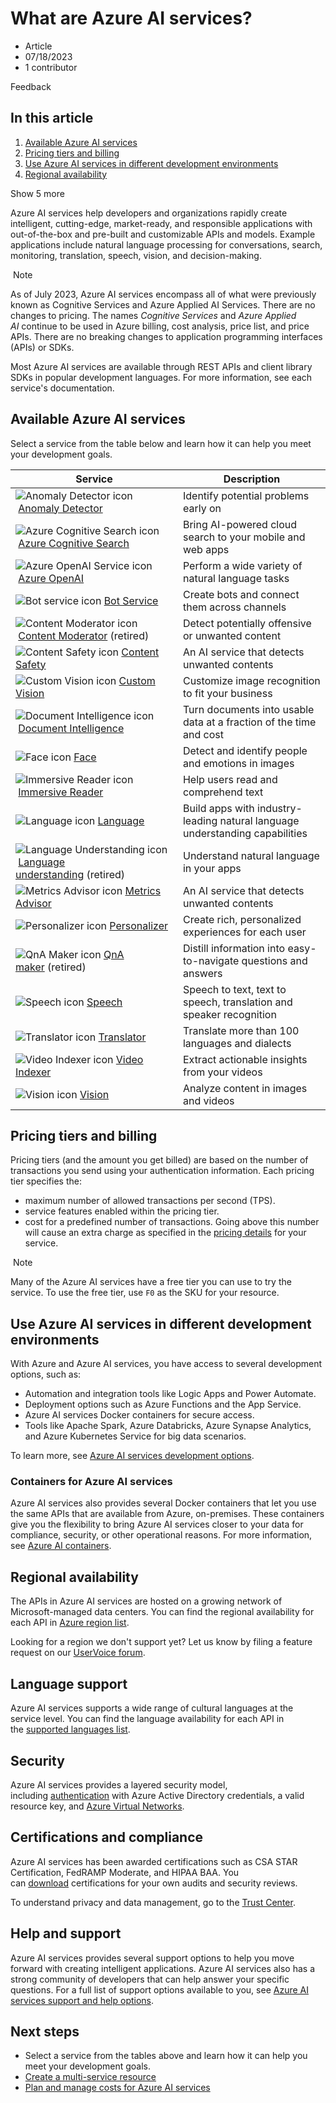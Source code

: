 What are Azure AI services?
===========================

-   Article
-   07/18/2023
-   1 contributor

Feedback

In this article
---------------

1.  [Available Azure AI services](https://learn.microsoft.com/en-us/azure/ai-services/what-are-ai-services#available-azure-ai-services)
2.  [Pricing tiers and billing](https://learn.microsoft.com/en-us/azure/ai-services/what-are-ai-services#pricing-tiers-and-billing)
3.  [Use Azure AI services in different development environments](https://learn.microsoft.com/en-us/azure/ai-services/what-are-ai-services#use-azure-ai-services-in-different-development-environments)
4.  [Regional availability](https://learn.microsoft.com/en-us/azure/ai-services/what-are-ai-services#regional-availability)

Show 5 more

Azure AI services help developers and organizations rapidly create intelligent, cutting-edge, market-ready, and responsible applications with out-of-the-box and pre-built and customizable APIs and models. Example applications include natural language processing for conversations, search, monitoring, translation, speech, vision, and decision-making.

 Note

As of July 2023, Azure AI services encompass all of what were previously known as Cognitive Services and Azure Applied AI Services. There are no changes to pricing. The names *Cognitive Services* and *Azure Applied AI* continue to be used in Azure billing, cost analysis, price list, and price APIs. There are no breaking changes to application programming interfaces (APIs) or SDKs.

Most Azure AI services are available through REST APIs and client library SDKs in popular development languages. For more information, see each service's documentation.

[](https://learn.microsoft.com/en-us/azure/ai-services/what-are-ai-services#available-azure-ai-services)

Available Azure AI services
---------------------------

Select a service from the table below and learn how it can help you meet your development goals.

| Service | Description |
| --- | --- |
| ![Anomaly Detector icon](https://learn.microsoft.com/en-us/azure/ai-services/media/service-icons/anomaly-detector.svg) [Anomaly Detector](https://learn.microsoft.com/en-us/azure/ai-services/anomaly-detector/) | Identify potential problems early on |
| ![Azure Cognitive Search icon](https://learn.microsoft.com/en-us/azure/ai-services/media/service-icons/cognitive-search.svg) [Azure Cognitive Search](https://learn.microsoft.com/en-us/azure/search/) | Bring AI-powered cloud search to your mobile and web apps |
| ![Azure OpenAI Service icon](https://learn.microsoft.com/en-us/azure/ai-services/media/service-icons/azure.svg) [Azure OpenAI](https://learn.microsoft.com/en-us/azure/ai-services/openai/) | Perform a wide variety of natural language tasks |
| ![Bot service icon](https://learn.microsoft.com/en-us/azure/ai-services/media/service-icons/bot-services.svg) [Bot Service](https://learn.microsoft.com/en-us/composer/) | Create bots and connect them across channels |
| ![Content Moderator icon](https://learn.microsoft.com/en-us/azure/ai-services/media/service-icons/content-moderator.svg) [Content Moderator](https://learn.microsoft.com/en-us/azure/ai-services/content-moderator/) (retired) | Detect potentially offensive or unwanted content |
| ![Content Safety icon](https://learn.microsoft.com/en-us/azure/ai-services/media/service-icons/content-safety.svg) [Content Safety](https://learn.microsoft.com/en-us/azure/ai-services/content-safety/) | An AI service that detects unwanted contents |
| ![Custom Vision icon](https://learn.microsoft.com/en-us/azure/ai-services/media/service-icons/custom-vision.svg) [Custom Vision](https://learn.microsoft.com/en-us/azure/ai-services/custom-vision-service/) | Customize image recognition to fit your business |
| ![Document Intelligence icon](https://learn.microsoft.com/en-us/azure/ai-services/media/service-icons/document-intelligence.svg) [Document Intelligence](https://learn.microsoft.com/en-us/azure/ai-services/document-intelligence/) | Turn documents into usable data at a fraction of the time and cost |
| ![Face icon](https://learn.microsoft.com/en-us/azure/ai-services/media/service-icons/face.svg) [Face](https://learn.microsoft.com/en-us/azure/ai-services/computer-vision/overview-identity) | Detect and identify people and emotions in images |
| ![Immersive Reader icon](https://learn.microsoft.com/en-us/azure/ai-services/media/service-icons/immersive-reader.svg) [Immersive Reader](https://learn.microsoft.com/en-us/azure/ai-services/immersive-reader/) | Help users read and comprehend text |
| ![Language icon](https://learn.microsoft.com/en-us/azure/ai-services/media/service-icons/language.svg) [Language](https://learn.microsoft.com/en-us/azure/ai-services/language-service/) | Build apps with industry-leading natural language understanding capabilities |
| ![Language Understanding icon](https://learn.microsoft.com/en-us/azure/ai-services/media/service-icons/luis.svg) [Language understanding](https://learn.microsoft.com/en-us/azure/ai-services/luis/) (retired) | Understand natural language in your apps |
| ![Metrics Advisor icon](https://learn.microsoft.com/en-us/azure/ai-services/media/service-icons/metrics-advisor.svg) [Metrics Advisor](https://learn.microsoft.com/en-us/azure/ai-services/metrics-advisor/) | An AI service that detects unwanted contents |
| ![Personalizer icon](https://learn.microsoft.com/en-us/azure/ai-services/media/service-icons/personalizer.svg) [Personalizer](https://learn.microsoft.com/en-us/azure/ai-services/personalizer/) | Create rich, personalized experiences for each user |
| ![QnA Maker icon](https://learn.microsoft.com/en-us/azure/ai-services/media/service-icons/luis.svg) [QnA maker](https://learn.microsoft.com/en-us/azure/ai-services/qnamaker/) (retired) | Distill information into easy-to-navigate questions and answers |
| ![Speech icon](https://learn.microsoft.com/en-us/azure/ai-services/media/service-icons/speech.svg) [Speech](https://learn.microsoft.com/en-us/azure/ai-services/speech-service/) | Speech to text, text to speech, translation and speaker recognition |
| ![Translator icon](https://learn.microsoft.com/en-us/azure/ai-services/media/service-icons/translator.svg) [Translator](https://learn.microsoft.com/en-us/azure/ai-services/translator/) | Translate more than 100 languages and dialects |
| ![Video Indexer icon](https://learn.microsoft.com/en-us/azure/ai-services/media/service-icons/video-indexer.svg) [Video Indexer](https://learn.microsoft.com/en-us/azure/azure-video-indexer/) | Extract actionable insights from your videos |
| ![Vision icon](https://learn.microsoft.com/en-us/azure/ai-services/media/service-icons/vision.svg) [Vision](https://learn.microsoft.com/en-us/azure/ai-services/computer-vision/) | Analyze content in images and videos |

[](https://learn.microsoft.com/en-us/azure/ai-services/what-are-ai-services#pricing-tiers-and-billing)

Pricing tiers and billing
-------------------------

Pricing tiers (and the amount you get billed) are based on the number of transactions you send using your authentication information. Each pricing tier specifies the:

-   maximum number of allowed transactions per second (TPS).
-   service features enabled within the pricing tier.
-   cost for a predefined number of transactions. Going above this number will cause an extra charge as specified in the [pricing details](https://azure.microsoft.com/pricing/details/cognitive-services/) for your service.

 Note

Many of the Azure AI services have a free tier you can use to try the service. To use the free tier, use `F0` as the SKU for your resource.

[](https://learn.microsoft.com/en-us/azure/ai-services/what-are-ai-services#use-azure-ai-services-in-different-development-environments)

Use Azure AI services in different development environments
-----------------------------------------------------------

With Azure and Azure AI services, you have access to several development options, such as:

-   Automation and integration tools like Logic Apps and Power Automate.
-   Deployment options such as Azure Functions and the App Service.
-   Azure AI services Docker containers for secure access.
-   Tools like Apache Spark, Azure Databricks, Azure Synapse Analytics, and Azure Kubernetes Service for big data scenarios.

To learn more, see [Azure AI services development options](https://learn.microsoft.com/en-us/azure/ai-services/cognitive-services-development-options).

[](https://learn.microsoft.com/en-us/azure/ai-services/what-are-ai-services#containers-for-azure-ai-services)

### Containers for Azure AI services

Azure AI services also provides several Docker containers that let you use the same APIs that are available from Azure, on-premises. These containers give you the flexibility to bring Azure AI services closer to your data for compliance, security, or other operational reasons. For more information, see [Azure AI containers](https://learn.microsoft.com/en-us/azure/ai-services/cognitive-services-container-support "Azure AI containers").

[](https://learn.microsoft.com/en-us/azure/ai-services/what-are-ai-services#regional-availability)

Regional availability
---------------------

The APIs in Azure AI services are hosted on a growing network of Microsoft-managed data centers. You can find the regional availability for each API in [Azure region list](https://azure.microsoft.com/regions "Azure region list").

Looking for a region we don't support yet? Let us know by filing a feature request on our [UserVoice forum](https://feedback.azure.com/d365community/forum/09041fae-0b25-ec11-b6e6-000d3a4f0858).

[](https://learn.microsoft.com/en-us/azure/ai-services/what-are-ai-services#language-support)

Language support
----------------

Azure AI services supports a wide range of cultural languages at the service level. You can find the language availability for each API in the [supported languages list](https://learn.microsoft.com/en-us/azure/ai-services/language-support "Supported languages list").

[](https://learn.microsoft.com/en-us/azure/ai-services/what-are-ai-services#security)

Security
--------

Azure AI services provides a layered security model, including [authentication](https://learn.microsoft.com/en-us/azure/ai-services/authentication "Authentication") with Azure Active Directory credentials, a valid resource key, and [Azure Virtual Networks](https://learn.microsoft.com/en-us/azure/ai-services/cognitive-services-virtual-networks "Azure Virtual Networks").

[](https://learn.microsoft.com/en-us/azure/ai-services/what-are-ai-services#certifications-and-compliance)

Certifications and compliance
-----------------------------

Azure AI services has been awarded certifications such as CSA STAR Certification, FedRAMP Moderate, and HIPAA BAA. You can [download](https://gallery.technet.microsoft.com/Overview-of-Azure-c1be3942 "Download") certifications for your own audits and security reviews.

To understand privacy and data management, go to the [Trust Center](https://servicetrust.microsoft.com/ "Trust Center").

[](https://learn.microsoft.com/en-us/azure/ai-services/what-are-ai-services#help-and-support)

Help and support
----------------

Azure AI services provides several support options to help you move forward with creating intelligent applications. Azure AI services also has a strong community of developers that can help answer your specific questions. For a full list of support options available to you, see [Azure AI services support and help options](https://learn.microsoft.com/en-us/azure/ai-services/cognitive-services-support-options "Azure AI services support and help options").

[](https://learn.microsoft.com/en-us/azure/ai-services/what-are-ai-services#next-steps)

Next steps
----------

-   Select a service from the tables above and learn how it can help you meet your development goals.
-   [Create a multi-service resource](https://learn.microsoft.com/en-us/azure/ai-services/multi-service-resource?pivots=azportal)
-   [Plan and manage costs for Azure AI services](https://learn.microsoft.com/en-us/azure/ai-services/plan-manage-costs)
